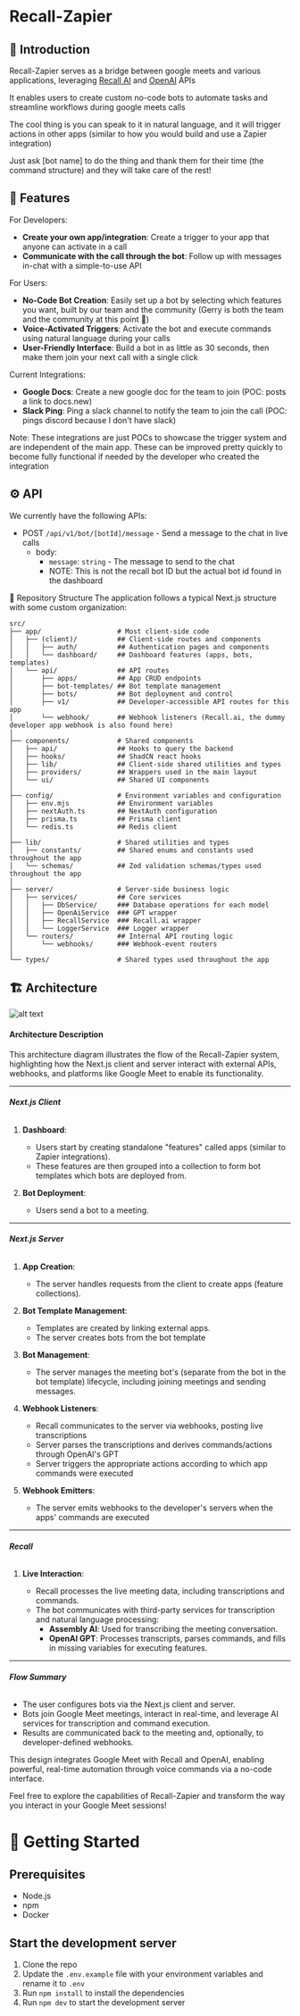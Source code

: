 # Recall-Zapier

## 🎩 Introduction

Recall-Zapier serves as a bridge between google meets and various applications, leveraging [Recall AI](https://www.recall.ai/) and [OpenAI](https://openai.com/api/) APIs

It enables users to create custom no-code bots to automate tasks and streamline workflows during google meets calls

The cool thing is you can speak to it in natural language, and it will trigger actions in other apps (similar to how you would build and use a Zapier integration)

Just ask [bot name] to do the thing and thank them for their time (the command structure) and they will take care of the rest!

## 🧩 Features

For Developers:

- **Create your own app/integration**: Create a trigger to your app that anyone can activate in a call
- **Communicate with the call through the bot**: Follow up with messages in-chat with a simple-to-use API

For Users:

- **No-Code Bot Creation**: Easily set up a bot by selecting which features you want, built by our team and the community (Gerry is both the team and the community at this point 🤣)
- **Voice-Activated Triggers**: Activate the bot and execute commands using natural language during your calls
- **User-Friendly Interface**: Build a bot in as little as 30 seconds, then make them join your next call with a single click

Current Integrations:

- **Google Docs**: Create a new google doc for the team to join (POC: posts a link to docs.new)
- **Slack Ping**: Ping a slack channel to notify the team to join the call (POC: pings discord because I don't have slack)

Note: These integrations are just POCs to showcase the trigger system and are independent of the main app. These can be improved pretty quickly to become fully functional if needed by the developer who created the integration

## ⚙️ API

We currently have the following APIs:

- POST `/api/v1/bot/[botId]/message` - Send a message to the chat in live calls
  - body:
    - `message`: `string` - The message to send to the chat
    - NOTE: This is not the recall bot ID but the actual bot id found in the dashboard

📁 Repository Structure
The application follows a typical Next.js structure with some custom organization:

```
src/
├── app/                   # Most client-side code
│   ├── (client)/          ## Client-side routes and components
│   │   ├── auth/          ## Authentication pages and components
│   │   └── dashboard/     ## Dashboard features (apps, bots, templates)
│   └── api/               ## API routes
│       ├── apps/          ## App CRUD endpoints
│       ├── bot-templates/ ## Bot template management
│       ├── bots/          ## Bot deployment and control
│       ├── v1/            ## Developer-accessible API routes for this app
│       └── webhook/       ## Webhook listeners (Recall.ai, the dummy developer app webhook is also found here)
│
├── components/            # Shared components
│   ├── api/               ## Hooks to query the backend
│   ├── hooks/             ## ShadCN react hooks
│   ├── lib/               ## Client-side shared utilities and types
│   ├── providers/         ## Wrappers used in the main layout
│   └── ui/                ## Shared UI components
│
├── config/                # Environment variables and configuration
│   ├── env.mjs            ## Environment variables
│   ├── nextAuth.ts        ## NextAuth configuration
│   ├── prisma.ts          ## Prisma client
│   └── redis.ts           ## Redis client
│
├── lib/                   # Shared utilities and types
│   ├── constants/         ## Shared enums and constants used throughout the app
│   └── schemas/           ## Zod validation schemas/types used throughout the app
│
├── server/                # Server-side business logic
│   ├── services/          ## Core services
│   │   ├── DbService/     ### Database operations for each model
│   │   ├── OpenAiService  ### GPT wrapper
│   │   ├── RecallService  ### Recall.ai wrapper
│   │   └── LoggerService  ### Logger wrapper
│   └── routers/           ## Internal API routing logic
│       └── webhooks/      ### Webhook-event routers
│
└── types/                 # Shared types used throughout the app
```

## 🏗 Architecture

![alt text](image.png)

#### Architecture Description

This architecture diagram illustrates the flow of the Recall-Zapier system, highlighting how the Next.js client and server interact with external APIs, webhooks, and platforms like Google Meet to enable its functionality.

---

###### **Next.js Client**

1. **Dashboard**:

   - Users start by creating standalone "features" called apps (similar to Zapier integrations).
   - These features are then grouped into a collection to form bot templates which bots are deployed from.

2. **Bot Deployment**:
   - Users send a bot to a meeting.

---

###### **Next.js Server**

1. **App Creation**:

   - The server handles requests from the client to create apps (feature collections).

2. **Bot Template Management**:

   - Templates are created by linking external apps.
   - The server creates bots from the bot template

3. **Bot Management**:

   - The server manages the meeting bot's (separate from the bot in the bot template) lifecycle, including joining meetings and sending messages.

4. **Webhook Listeners**:

   - Recall communicates to the server via webhooks, posting live transcriptions
   - Server parses the transcriptions and derives commands/actions through OpenAI's GPT
   - Server triggers the appropriate actions according to which app commands were executed

5. **Webhook Emitters**:

   - The server emits webhooks to the developer's servers when the apps' commands are executed

---

###### **Recall**

1. **Live Interaction**:

   - Recall processes the live meeting data, including transcriptions and commands.
   - The bot communicates with third-party services for transcription and natural language processing:
     - **Assembly AI**: Used for transcribing the meeting conversation.
     - **OpenAI GPT**: Processes transcripts, parses commands, and fills in missing variables for executing features.

---

###### **Flow Summary**

- The user configures bots via the Next.js client and server.
- Bots join Google Meet meetings, interact in real-time, and leverage AI services for transcription and command execution.
- Results are communicated back to the meeting and, optionally, to developer-defined webhooks.

This design integrates Google Meet with Recall and OpenAI, enabling powerful, real-time automation through voice commands via a no-code interface.

Feel free to explore the capabilities of Recall-Zapier and transform the way you interact in your Google Meet sessions!

# 🚀 Getting Started

## Prerequisites

- Node.js
- npm
- Docker

## Start the development server

1. Clone the repo
2. Update the `.env.example` file with your environment variables and rename it to `.env`
3. Run `npm install` to install the dependencies
4. Run `npm dev` to start the development server
